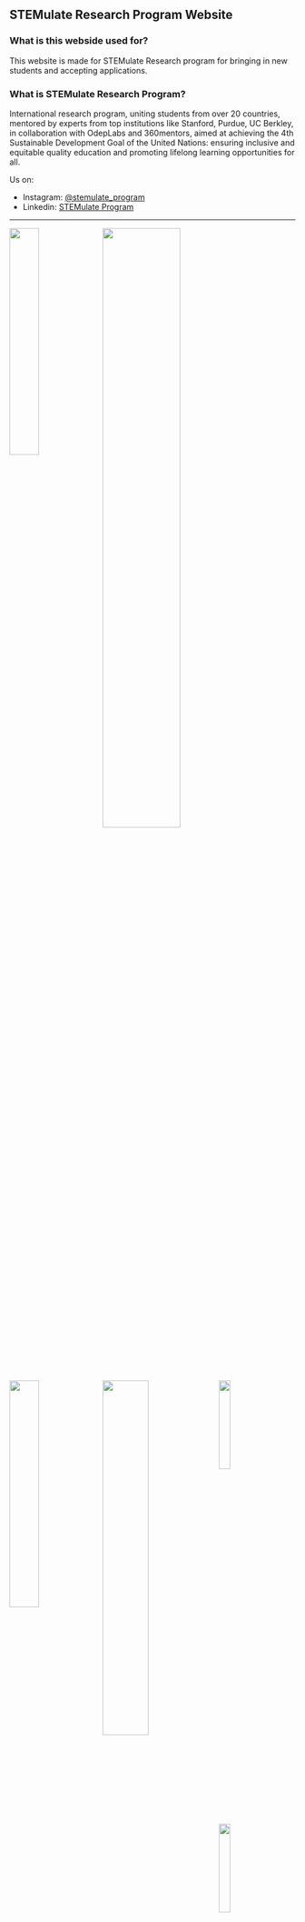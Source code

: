 ## STEMulate Research Program Website 

### What is this webside used for?

This website is made for STEMulate Research program for bringing in new students and accepting applications. 

### What is STEMulate Research Program?

International research program, uniting students from over 20 countries, mentored by experts from top institutions like Stanford, Purdue, UC Berkley, in collaboration with OdepLabs and 360mentors, aimed at achieving the 4th Sustainable Development Goal of the United Nations: ensuring inclusive and equitable quality education and promoting lifelong learning opportunities for all.

Us on:
- Instagram: <a href="https://instagram.com/stemulate_program">@stemulate_program</a>
- Linkedin: <a href="https://www.linkedin.com/company/stemulate-program/">STEMulate Program</a>
---

<img src="https://github.com/user-attachments/assets/d6d9fd54-db08-4a86-b04b-dd7a46570706" align="left" width="32%">
<img src="https://github.com/user-attachments/assets/4d86fe8f-ef09-4db1-9940-c5e20f8c61f4" align="left" width="52%">
<img src="https://github.com/user-attachments/assets/2af34595-4208-4220-b3d8-8710f5e59a2d" align="left" width="32%">
<img src="https://github.com/user-attachments/assets/5667bb77-bf87-4b83-b561-f61b7a7426fa" align="left" width="40%">
<img src="https://github.com/user-attachments/assets/30da8b92-1a53-486c-8c21-669fa78e3fd3" align="left" width="20%">
<img src="https://github.com/user-attachments/assets/099fe369-ba21-4741-b33c-541f33fe30d1" align="left" width="20%">
<img src="https://github.com/user-attachments/assets/03036db1-3a47-469f-bd0f-e695adceb222" align="left" width="40%">
<img src="https://github.com/user-attachments/assets/46f334d9-4aef-4c49-8433-bf4abb06b119" align="left" width="30%">
<img src="https://github.com/user-attachments/assets/e39fa410-d3a4-4f40-8a68-a4245f14bbfd" align="left" width="40%">

